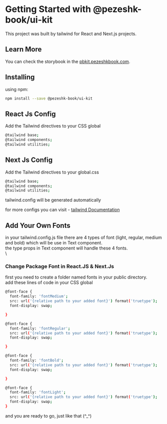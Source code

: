 # Getting Started with @pezeshk-book/ui-kit

This project was built by tailwind for React and Next.js projects.

## Learn More

You can check the storybook in the [pbkit.pezeshkbook.com](https://pbkit.pezeshkbook.com).

## Installing

using npm:

```bash
npm install --save @pezeshk-book/ui-kit
```

## React Js Config

Add the Tailwind directives to your CSS global

```bash
@tailwind base;
@tailwind components;
@tailwind utilities;
```

## Next Js Config

Add the Tailwind directives to your global.css

```bash
@tailwind base;
@tailwind components;
@tailwind utilities;
```

tailwind.config will be generated automatically

for more configs you can visit - [tailwind Documentation](https://tailwindcss.com/docs/installation)

## Add Your Own Fonts

in your tailwind.config.js file there are 4 types of font (light, regular, medium and bold) which will be use in Text component.\
the type props in Text component will handle these 4 fonts.\
\

### Change Package Font in React.JS & Next.Js

first you need to create a folder named fonts in your public directory.\
add these lines of code in your CSS global

```bash
@font-face {
  font-family: 'fontMedium';
  src: url('{relative path to your added font}') format('truetype');
  font-display: swap;

}

@font-face {
  font-family: 'fontRegular';
  src: url('{relative path to your added font}') format('truetype');
  font-display: swap;

}

@font-face {
  font-family: 'fontBold';
  src: url('{relative path to your added font}') format('truetype');
  font-display: swap;

}

@font-face {
  font-family: 'fontLight';
  src: url('{relative path to your added font}') format('truetype');
  font-display: swap;
}
```

and you are ready to go, just like that (^_^)
